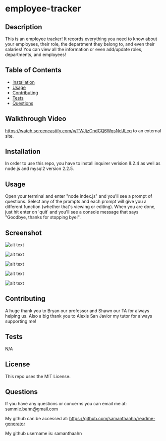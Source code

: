 # employee-tracker

## Description
This is an employee tracker! It records everything you need to know about your employees, their role, the department they belong to, and even their salaries! You can view all the information or even add/update roles, departments, and employees! 

## Table of Contents
- [Installation](#installation)
- [Usage](#usage)
- [Contributing](#contributing)
- [Tests](#tests)
- [Questions](#questions)

## Walkthrough Video 
https://watch.screencastify.com/v/TWJjzCndCQ6WqsNdJLcq to an external site.

## Installation
In order to use this repo, you have to install inquirer verision 8.2.4 as well as node.js and mysql2 version 2.2.5. 

## Usage
Open your terminal and enter "node index.js" and you'll see a prompt of questions. Select any of the prompts and each prompt will give you a different function (whether that's viewing  or editing). When you are done, just hit enter on 'quit' and you'll see a console message that says "Goodbye, thanks for stopping bye!". 

## Screenshot
![alt text](./assets/images/Screenshot%202023-04-11%20at%208.02.17%20PM.png)

![alt text](./assets/images/Screenshot%202023-04-11%20at%208.02.35%20PM.png)

![alt text](./assets/images/Screenshot%202023-04-11%20at%208.03.20%20PM.png)

![alt text](./assets/images/Screenshot%202023-04-11%20at%208.03.34%20PM.png)

![alt text](./assets/images/Screenshot%202023-04-11%20at%208.05.15%20PM.png)

## Contributing
A huge thank you to Bryan our professor and Shawn our TA for always helping us. Also a big thank you to Alexis San Javior my tutor for always supporting me! 

## Tests
N/A

## License
This repo uses the MIT License. 

## Questions
If you have any questions or concerns you can email me at: sammie.bahn@gmail.com

My github can be accessed at: https://github.com/samanthaahn/readme-generator

My github username is: samanthaahn

